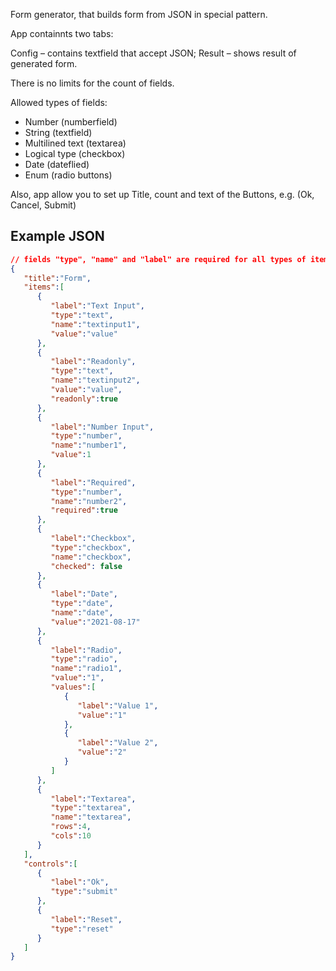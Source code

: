 Form generator, that builds form from JSON in special pattern.

App containnts two tabs:

Config – contains textfield that accept JSON;
Result – shows result of generated form.

There is no limits for the count of fields.

Allowed types of fields:

- Number (numberfield)
- String (textfield)
- Multilined text (textarea)
- Logical type (checkbox)
- Date (dateflied)
- Enum (radio buttons)

Also, app allow you to set up Title, count and text of the Buttons, e.g. (Ok, Cancel, Submit)

## Example JSON

```JSON
// fields "type", "name" and "label" are required for all types of items
{
   "title":"Form",
   "items":[
      {
         "label":"Text Input",
         "type":"text",
         "name":"textinput1",
         "value":"value"
      },
      {
         "label":"Readonly",
         "type":"text",
         "name":"textinput2",
         "value":"value",
         "readonly":true
      },
      {
         "label":"Number Input",
         "type":"number",
         "name":"number1",
         "value":1
      },
      {
         "label":"Required",
         "type":"number",
         "name":"number2",
         "required":true
      },
      {
         "label":"Checkbox",
         "type":"checkbox",
         "name":"checkbox",
         "checked": false
      },
      {
         "label":"Date",
         "type":"date",
         "name":"date",
         "value":"2021-08-17"
      },
      {
         "label":"Radio",
         "type":"radio",
         "name":"radio1",
         "value":"1",
         "values":[
            {
               "label":"Value 1",
               "value":"1"
            },
            {
               "label":"Value 2",
               "value":"2"
            }
         ]
      },
      {
         "label":"Textarea",
         "type":"textarea",
         "name":"textarea",
         "rows":4,
         "cols":10
      }
   ],
   "controls":[
      {
         "label":"Ok",
         "type":"submit"
      },
      {
         "label":"Reset",
         "type":"reset"
      }
   ]
}

```
